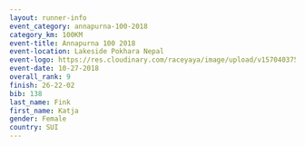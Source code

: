 ```yaml
---
layout: runner-info 
event_category: annapurna-100-2018 
category_km: 100KM
event-title: Annapurna 100 2018 
event-location: Lakeside Pokhara Nepal 
event-logo: https://res.cloudinary.com/raceyaya/image/upload/v1570403752/logo/annapurna-100_kbwug4.jpg 
event-date: 10-27-2018 
overall_rank: 9
finish: 26-22-02
bib: 138
last_name: Fink
first_name: Katja
gender: Female
country: SUI
---
```

